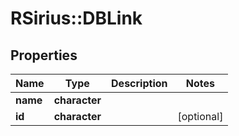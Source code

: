 # RSirius::DBLink


## Properties
Name | Type | Description | Notes
------------ | ------------- | ------------- | -------------
**name** | **character** |  | 
**id** | **character** |  | [optional] 


